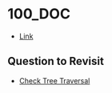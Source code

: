 # 100_DOC
* [Link](https://www.geeksforgeeks.org/100-days-of-code-with-gfg-get-committed-to-a-challenge/)

## Question to Revisit
* [Check Tree Traversal](https://github.com/namannj15/100_DOC/blob/main/September/24.cpp) 
